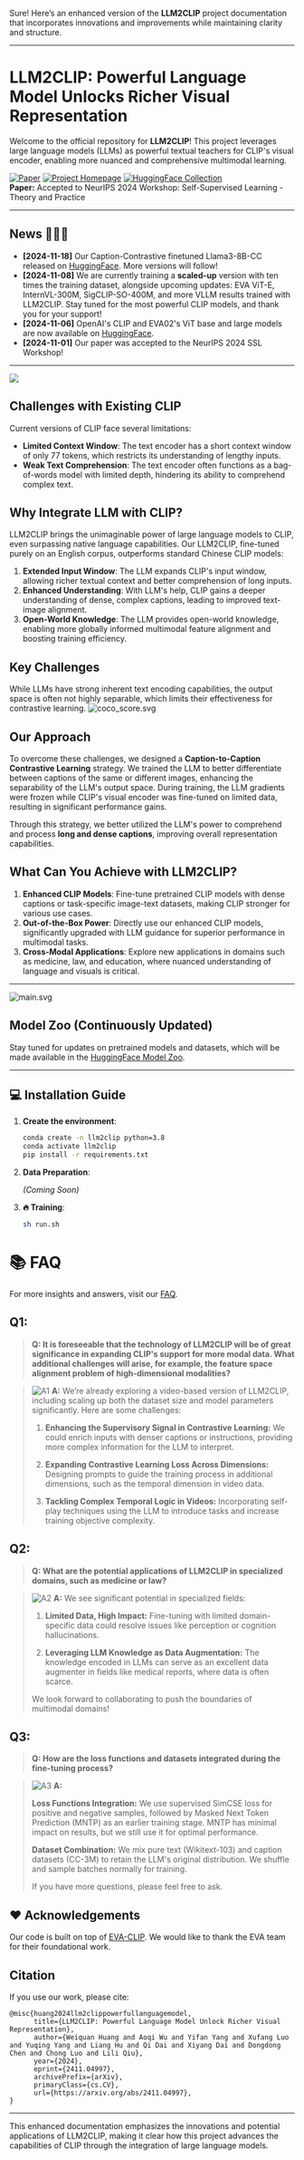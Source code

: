 Sure! Here’s an enhanced version of the **LLM2CLIP** project documentation that incorporates innovations and improvements while maintaining clarity and structure.

---

# LLM2CLIP: Powerful Language Model Unlocks Richer Visual Representation

Welcome to the official repository for **LLM2CLIP**! This project leverages large language models (LLMs) as powerful textual teachers for CLIP's visual encoder, enabling more nuanced and comprehensive multimodal learning.

[![Paper](https://img.shields.io/badge/Paper-arXiv-red)](https://arxiv.org/abs/2411.04997) [![Project Homepage](https://img.shields.io/badge/Project-Homepage-blue)](https://aka.ms/llm2clip) [![HuggingFace Collection](https://img.shields.io/badge/HuggingFace-Collection-orange)](https://huggingface.co/collections/microsoft/llm2clip-672323a266173cfa40b32d4c)  
**Paper:** Accepted to NeurIPS 2024 Workshop: Self-Supervised Learning - Theory and Practice

---

## News 🚀🚀🚀
- **[2024-11-18]** Our Caption-Contrastive finetuned Llama3-8B-CC released on [HuggingFace](https://huggingface.co/microsoft/LLM2CLIP-Llama-3-8B-Instruct-CC-Finetuned). More versions will follow!
- **[2024-11-08]** We are currently training a **scaled-up** version with ten times the training dataset, alongside upcoming updates: EVA ViT-E, InternVL-300M, SigCLIP-SO-400M, and more VLLM results trained with LLM2CLIP. Stay tuned for the most powerful CLIP models, and thank you for your support!
- **[2024-11-06]** OpenAI's CLIP and EVA02's ViT base and large models are now available on [HuggingFace](https://huggingface.co/collections/microsoft/llm2clip-672323a266173cfa40b32d4c).
- **[2024-11-01]** Our paper was accepted to the NeurIPS 2024 SSL Workshop!

---

<img src="docs/static/images/radar_paper(4).png" style="max-width: 800px;">

## Challenges with Existing CLIP

Current versions of CLIP face several limitations:

- **Limited Context Window**: The text encoder has a short context window of only 77 tokens, which restricts its understanding of lengthy inputs.
- **Weak Text Comprehension**: The text encoder often functions as a bag-of-words model with limited depth, hindering its ability to comprehend complex text.

## Why Integrate LLM with CLIP?

LLM2CLIP brings the unimaginable power of large language models to CLIP, even surpassing native language capabilities. Our LLM2CLIP, fine-tuned purely on an English corpus, outperforms standard Chinese CLIP models:

1. **Extended Input Window**: The LLM expands CLIP's input window, allowing richer textual context and better comprehension of long inputs.
2. **Enhanced Understanding**: With LLM's help, CLIP gains a deeper understanding of dense, complex captions, leading to improved text-image alignment.
3. **Open-World Knowledge**: The LLM provides open-world knowledge, enabling more globally informed multimodal feature alignment and boosting training efficiency.

## Key Challenges

While LLMs have strong inherent text encoding capabilities, the output space is often not highly separable, which limits their effectiveness for contrastive learning.
![coco_score.svg](docs%2Fstatic%2Fimages%2Fcoco_score.svg)

## Our Approach

To overcome these challenges, we designed a **Caption-to-Caption Contrastive Learning** strategy. We trained the LLM to better differentiate between captions of the same or different images, enhancing the separability of the LLM's output space. During training, the LLM gradients were frozen while CLIP's visual encoder was fine-tuned on limited data, resulting in significant performance gains.

Through this strategy, we better utilized the LLM's power to comprehend and process **long and dense captions**, improving overall representation capabilities.

## What Can You Achieve with LLM2CLIP?

1. **Enhanced CLIP Models**: Fine-tune pretrained CLIP models with dense captions or task-specific image-text datasets, making CLIP stronger for various use cases.
2. **Out-of-the-Box Power**: Directly use our enhanced CLIP models, significantly upgraded with LLM guidance for superior performance in multimodal tasks.
3. **Cross-Modal Applications**: Explore new applications in domains such as medicine, law, and education, where nuanced understanding of language and visuals is critical.

---

![main.svg](docs/static/images/main.svg)

## Model Zoo (Continuously Updated)

Stay tuned for updates on pretrained models and datasets, which will be made available in the [HuggingFace Model Zoo](https://huggingface.co/collections/microsoft/llm2clip-672323a266173cfa40b32d4c).

---

## 💻 Installation Guide

1. **Create the environment**:

   ```bash
   conda create -n llm2clip python=3.8
   conda activate llm2clip
   pip install -r requirements.txt
   ```

2. **Data Preparation**:

   *(Coming Soon)*

3. **🔥 Training**:

   ```bash
   sh run.sh
   ```

# 📚 FAQ
For more insights and answers, visit our [FAQ](FAQ.md).

## Q1:

> **Q: It is foreseeable that the technology of LLM2CLIP will be of great significance in expanding CLIP's support for more modal data. What additional challenges will arise, for example, the feature space alignment problem of high-dimensional modalities?**

> ![A1](https://via.placeholder.com/15/blue/000000?text=+) **A:** We’re already exploring a video-based version of LLM2CLIP, including scaling up both the dataset size and model parameters significantly. Here are some challenges:
>
> 1. **Enhancing the Supervisory Signal in Contrastive Learning:** We could enrich inputs with denser captions or instructions, providing more complex information for the LLM to interpret.
> 
> 2. **Expanding Contrastive Learning Loss Across Dimensions:** Designing prompts to guide the training process in additional dimensions, such as the temporal dimension in video data.
>
> 3. **Tackling Complex Temporal Logic in Videos:** Incorporating self-play techniques using the LLM to introduce tasks and increase training objective complexity.

## Q2:

> **Q: What are the potential applications of LLM2CLIP in specialized domains, such as medicine or law?**

> ![A2](https://via.placeholder.com/15/green/000000?text=+) **A:** We see significant potential in specialized fields:
>
> 1. **Limited Data, High Impact:** Fine-tuning with limited domain-specific data could resolve issues like perception or cognition hallucinations.
> 
> 2. **Leveraging LLM Knowledge as Data Augmentation:** The knowledge encoded in LLMs can serve as an excellent data augmenter in fields like medical reports, where data is often scarce.
>
> We look forward to collaborating to push the boundaries of multimodal domains!

## Q3:

> **Q: How are the loss functions and datasets integrated during the fine-tuning process?**

> ![A3](https://via.placeholder.com/15/red/000000?text=+) **A:** 
> 
> **Loss Functions Integration:** We use supervised SimCSE loss for positive and negative samples, followed by Masked Next Token Prediction (MNTP) as an earlier training stage. MNTP has minimal impact on results, but we still use it for optimal performance.
> 
> **Dataset Combination:** We mix pure text (Wikitext-103) and caption datasets (CC-3M) to retain the LLM's original distribution. We shuffle and sample batches normally for training.
>
> If you have more questions, please feel free to ask.

## ❤️ Acknowledgements

Our code is built on top of [EVA-CLIP](https://github.com/baaivision/EVA/tree/master/EVA-CLIP). We would like to thank the EVA team for their foundational work.

## Citation

If you use our work, please cite:

```
@misc{huang2024llm2clippowerfullanguagemodel,
      title={LLM2CLIP: Powerful Language Model Unlock Richer Visual Representation}, 
      author={Weiquan Huang and Aoqi Wu and Yifan Yang and Xufang Luo and Yuqing Yang and Liang Hu and Qi Dai and Xiyang Dai and Dongdong Chen and Chong Luo and Lili Qiu},
      year={2024},
      eprint={2411.04997},
      archivePrefix={arXiv},
      primaryClass={cs.CV},
      url={https://arxiv.org/abs/2411.04997}, 
}
```

---

This enhanced documentation emphasizes the innovations and potential applications of LLM2CLIP, making it clear how this project advances the capabilities of CLIP through the integration of large language models.
